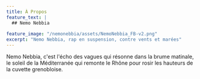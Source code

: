 ```yaml
---
title: À Propos
feature_text: |
  ## Nemo Nebbia
  
feature_image: "/nemonebbia/assets/NemoNebbia_FB-v2.png"
excerpt: "Nemo Nebbia, rap en suspension, contre vents et marées"
---
```


Nemo Nebbia, c'est l'écho des vagues qui résonne dans la brume matinale, le soleil de la Méditerranée qui remonte le Rhône pour rosir les hauteurs de la cuvette grenobloise.

